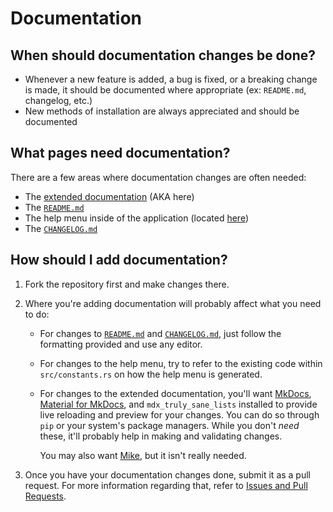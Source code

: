 # Documentation

## When should documentation changes be done?

- Whenever a new feature is added, a bug is fixed, or a breaking change is made, it should be documented where appropriate (ex: `README.md`, changelog, etc.)
- New methods of installation are always appreciated and should be documented

## What pages need documentation?

There are a few areas where documentation changes are often needed:

- The [extended documentation](https://bottom.pages.dev/nightly/) (AKA here)
- The [`README.md`](https://github.com/ClementTsang/bottom/blob/master/README.md)
- The help menu inside of the application (located [here](https://github.com/ClementTsang/bottom/blob/master/src/constants.rs))
- The [`CHANGELOG.md`](https://github.com/ClementTsang/bottom/blob/master/CHANGELOG.md)

## How should I add documentation?

1. Fork the repository first and make changes there.

2. Where you're adding documentation will probably affect what you need to do:

   - For changes to [`README.md`](https://github.com/ClementTsang/bottom/blob/master/README.md) and [`CHANGELOG.md`](https://github.com/ClementTsang/bottom/blob/master/CHANGELOG.md), just follow the formatting provided and use any editor.

   - For changes to the help menu, try to refer to the existing code within `src/constants.rs` on how the help menu is generated.

   - For changes to the extended documentation, you'll want [MkDocs](https://www.mkdocs.org/), [Material for MkDocs](https://squidfunk.github.io/mkdocs-material/), and `mdx_truly_sane_lists` installed to provide live reloading and preview for your changes. You can do so through `pip` or your system's package managers. While you don't _need_ these, it'll probably help in making and validating changes.

     You may also want [Mike](https://github.com/jimporter/mike), but it isn't really needed.

3. Once you have your documentation changes done, submit it as a pull request. For more information regarding that, refer to [Issues and Pull Requests](http://127.0.0.1:8000/contribution/issues-and-pull-requests/).
